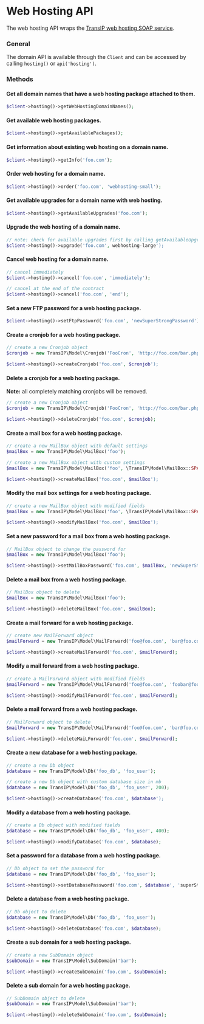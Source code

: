 Web Hosting API
===============
The web hosting API wraps the [TransIP web hosting SOAP service](https://api.transip.co.uk/wsdl/?service=WebhostingService).

### General
The domain API is available through the `Client` and can be accessed by calling `hosting()` or `api('hosting')`.

### Methods

#### Get all domain names that have a web hosting package attached to them.
````php
$client->hosting()->getWebHostingDomainNames();
````

#### Get available web hosting packages.
````php
$client->hosting()->getAvailablePackages();
````

#### Get information about existing web hosting on a domain name.
````php
$client->hosting()->getInfo('foo.com');
````

#### Order web hosting for a domain name.
````php
$client->hosting()->order('foo.com', 'webhosting-small');
````

#### Get available upgrades for a domain name with web hosting.
````php
$client->hosting()->getAvailableUpgrades('foo.com');
````

#### Upgrade the web hosting of a domain name.
````php
// note: check for available upgrades first by calling getAvailableUpgrades()
$client->hosting()->upgrade('foo.com', webhosting-large');
````

#### Cancel web hosting for a domain name.
````php
// cancel immediately
$client->hosting()->cancel('foo.com', 'immediately');

// cancel at the end of the contract
$client->hosting()->cancel('foo.com', 'end');
````

#### Set a new FTP password for a web hosting package.
````php
$client->hosting()->setFtpPassword('foo.com', 'newSuperStrongPassword');
````

#### Create a cronjob for a web hosting package.
````php
// create a new Cronjob object
$cronjob = new TransIP\Model\Cronjob('FooCron', 'http://foo.com/bar.php', 'cron@foo.com', '0', '*', '*', '*', '*');

$client->hosting()->createCronjob('foo.com', $cronjob');
````

#### Delete a cronjob for a web hosting package.
**Note:** all completely matching cronjobs will be removed.
````php
// create a new Cronjob object
$cronjob = new TransIP\Model\Cronjob('FooCron', 'http://foo.com/bar.php', 'cron@foo.com', '0', '*', '*', '*', '*');

$client->hosting()->deleteCronjob('foo.com', $cronjob);
````

#### Create a mail box for a web hosting package.
````php
// create a new MailBox object with default settings
$mailBox = new TransIP\Model\MailBox('foo');

// create a new MailBox object with custom settings
$mailBox = new TransIP\Model\MailBox('foo', \TransIP\Model\MailBox::SPAMCHECKER_STRENGTH_OFF, 50);

$client->hosting()->createMailBox('foo.com', $mailBox');
````

#### Modify the mail box settings for a web hosting package.
````php
// create a new MailBox object with modified fields
$mailBox = new TransIP\Model\MailBox('foo', \TransIP\Model\MailBox::SPAMCHECKER_STRENGTH_LOW);

$client->hosting()->modifyMailBox('foo.com', $mailBox');
````

#### Set a new password for a mail box from a web hosting package.
````php
// MailBox object to change the password for
$mailBox = new TransIP\Model\MailBox('foo');

$client->hosting()->setMailBoxPassword('foo.com', $mailBox, 'newSuperStrongPassword');
````

#### Delete a mail box from a web hosting package.
````php
// MailBox object to delete
$mailBox = new TransIP\Model\MailBox('foo');

$client->hosting()->deleteMailBox('foo.com', $mailBox);
````

#### Create a mail forward for a web hosting package.
````php
// create new MailForward object
$mailForward = new TransIP\Model\MailForward('foo@foo.com', 'bar@foo.com');

$client->hosting()->createMailForward('foo.com', $mailForward);
````

#### Modify a mail forward from a web hosting package.
````php
// create a MailForward object with modified fields
$mailForward = new TransIP\Model\MailForward('foo@foo.com', 'foobar@foo.com');

$client->hosting()->modifyMailForward('foo.com', $mailForward);
````

#### Delete a mail forward from a web hosting package.
````php
// MailForward object to delete
$mailForward = new TransIP\Model\MailForward('foo@foo.com', 'bar@foo.com');

$client->hosting()->deleteMaiLForward('foo.com', $mailForward);
````

#### Create a new database for a web hosting package.
````php
// create a new Db object
$database = new TransIP\Model\Db('foo_db', 'foo_user');

// create a new Db object with custom database size in mb
$database = new TransIP\Model\Db('foo_db', 'foo_user', 200);

$client->hosting()->createDatabase('foo.com', $database');
````

#### Modify a database from a web hosting package.
````php
// create a Db object with modified fields
$database = new TransIP\Model\Db('foo_db', 'foo_user', 400);

$client->hosting()->modifyDatabase('foo.com', $database);
````

#### Set a password for a database from a web hosting package.
````php
// Db object to set the password for
$database = new TransIP\Model\Db('foo_db', 'foo_user');

$client->hosting()->setDatabasePassword('foo.com', $database', 'superStrongPassword');
````

#### Delete a database from a web hosting package.
````php
// Db object to delete
$database = new TransIP\Model\Db('foo_db', 'foo_user');

$client->hosting()->deleteDatabase('foo.com', $database);
````

#### Create a sub domain for a web hosting package.
````php
// create a new SubDomain object
$subDomain = new TransIP\Model\SubDomain('bar');

$client->hosting()->createSubDomain('foo.com', $subDomain);
````

#### Delete a sub domain for a web hosting package.
````php
// SubDomain object to delete
$subDomain = new TransIP\Model\SubDomain('bar');

$client->hosting()->deleteSubDomain('foo.com', $subDomain);
````